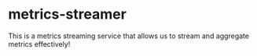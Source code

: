# metrics-streamer
This is a metrics streaming service that allows us to stream and aggregate metrics effectively!
